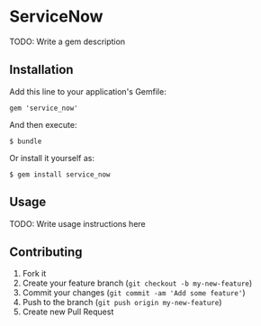 # ServiceNow

TODO: Write a gem description

## Installation

Add this line to your application's Gemfile:

    gem 'service_now'

And then execute:

    $ bundle

Or install it yourself as:

    $ gem install service_now

## Usage

TODO: Write usage instructions here

## Contributing

1. Fork it
2. Create your feature branch (`git checkout -b my-new-feature`)
3. Commit your changes (`git commit -am 'Add some feature'`)
4. Push to the branch (`git push origin my-new-feature`)
5. Create new Pull Request
